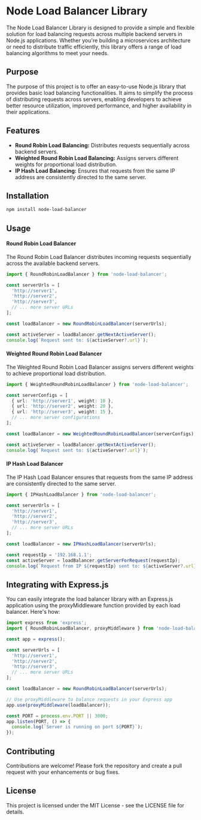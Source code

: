 # Node Load Balancer Library

The Node Load Balancer Library is designed to provide a simple and flexible solution for load balancing requests across multiple backend servers in Node.js applications. Whether you're building a microservices architecture or need to distribute traffic efficiently, this library offers a range of load balancing algorithms to meet your needs.

## Purpose

The purpose of this project is to offer an easy-to-use Node.js library that provides basic load balancing functionalities. It aims to simplify the process of distributing requests across servers, enabling developers to achieve better resource utilization, improved performance, and higher availability in their applications.

## Features

- **Round Robin Load Balancing:** Distributes requests sequentially across backend servers.
- **Weighted Round Robin Load Balancing:** Assigns servers different weights for proportional load distribution.
- **IP Hash Load Balancing:** Ensures that requests from the same IP address are consistently directed to the same server.

## Installation

```bash
npm install node-load-balancer
```

## Usage
#### Round Robin Load Balancer
The Round Robin Load Balancer distributes incoming requests sequentially across the available backend servers.
```typescript
import { RoundRobinLoadBalancer } from 'node-load-balancer';

const serverUrls = [
  'http://server1',
  'http://server2',
  'http://server3',
  // ... more server URLs
];

const loadBalancer = new RoundRobinLoadBalancer(serverUrls);

const activeServer = loadBalancer.getNextActiveServer();
console.log(`Request sent to: ${activeServer?.url}`);
```

#### Weighted Round Robin Load Balancer
The Weighted Round Robin Load Balancer assigns servers different weights to achieve proportional load distribution.
```typescript
import { WeightedRoundRobinLoadBalancer } from 'node-load-balancer';

const serverConfigs = [
  { url: 'http://server1', weight: 10 },
  { url: 'http://server2', weight: 20 },
  { url: 'http://server3', weight: 15 },
  // ... more server configurations
];

const loadBalancer = new WeightedRoundRobinLoadBalancer(serverConfigs);

const activeServer = loadBalancer.getNextActiveServer();
console.log(`Request sent to: ${activeServer?.url}`);
```

#### IP Hash Load Balancer
The IP Hash Load Balancer ensures that requests from the same IP address are consistently directed to the same server.
```typescript
import { IPHashLoadBalancer } from 'node-load-balancer';

const serverUrls = [
  'http://server1',
  'http://server2',
  'http://server3',
  // ... more server URLs
];

const loadBalancer = new IPHashLoadBalancer(serverUrls);

const requestIp = '192.168.1.1';
const activeServer = loadBalancer.getServerForRequest(requestIp);
console.log(`Request from IP ${requestIp} sent to: ${activeServer?.url}`);
```

## Integrating with Express.js
You can easily integrate the load balancer library with an Express.js application using the proxyMiddleware function provided by each load balancer. Here's how:
```typescript
import express from 'express';
import { RoundRobinLoadBalancer, proxyMiddleware } from 'node-load-balancer';

const app = express();

const serverUrls = [
  'http://server1',
  'http://server2',
  'http://server3',
  // ... more server URLs
];

const loadBalancer = new RoundRobinLoadBalancer(serverUrls);

// Use proxyMiddleware to balance requests in your Express app
app.use(proxyMiddleware(loadBalancer));

const PORT = process.env.PORT || 3000;
app.listen(PORT, () => {
  console.log(`Server is running on port ${PORT}`);
});
```

## Contributing
Contributions are welcome! Please fork the repository and create a pull request with your enhancements or bug fixes.

## License
This project is licensed under the MIT License - see the LICENSE file for details.
